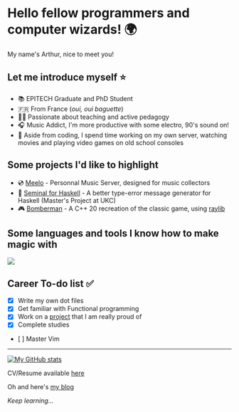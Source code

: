 # Hello fellow programmers and computer wizards! :earth_africa:

My name's Arthur, nice to meet you!

## Let me introduce myself :star:

- :books: EPITECH Graduate and PhD Student
- :fr: From France (*oui, oui baguette*)
- :teacher: Passionate about teaching and active pedagogy
- :headphones: Music Addict, I'm more productive with some electro, 90's sound on!
- :cherry_blossom: Aside from coding, I spend time working on my own server, watching movies and playing video games on old school consoles

## Some projects I'd like to highlight

- :cd: [Meelo](https://github.com/Arthi-chaud/Meelo) - Personnal Music Server, designed for music collectors
- 🔧 [Seminal for Haskell](https://github.com/Arthi-chaud/seminal-haskell) - A better type-error message generator for Haskell (Master's Project at UKC)
- :video_game: [Bomberman](https://github.com/AnonymusRaccoon/Bomberman) - A C++ 20 recreation of the classic game, using [raylib](https://github.com/raysan5/raylib)

## Some languages and tools I know how to make magic with

[![](https://skillicons.dev/icons?i=c,cpp,python,ts,haskell,react,flutter,nestjs,nextjs,markdown,latex,docker)](https://skillicons.dev)

## Career To-do list :white_check_mark: 

- [x] Write my own dot files
- [x] Get familiar with Functional programming
- [x] Work on a [project](https://github.com/Arthi-chaud/Meelo) that I am really proud of
- [x] Complete studies
- [ ] Master Vim

---

[![My GitHub stats](https://github-readme-stats.vercel.app/api?username=Arthi-chaud&theme=darcula)](https://github.com/anuraghazra/github-readme-stats)

CV/Resume available [here](https://github.com/Arthi-chaud/Curriculum-Vitae)

Oh and here's [my blog](https://arthichaud.xyz)

*Keep learning...*
